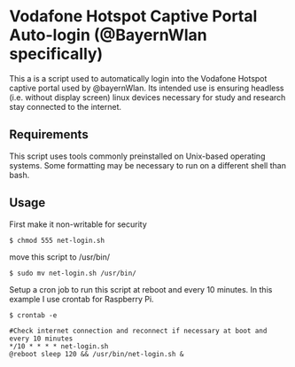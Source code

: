 # Vodafone Hotspot Captive Portal Auto-login (@BayernWlan specifically)

This a is a script used to automatically login into the Vodafone Hotspot captive portal used by @bayernWlan.
Its intended use is ensuring headless (i.e. without display screen) linux devices necessary for study and research stay connected to the internet.

## Requirements
This script uses tools commonly preinstalled on Unix-based operating systems. Some formatting may be necessary to run on a different shell than bash.

## Usage
First make it non-writable for security

`$ chmod 555 net-login.sh`

move this script to /usr/bin/

`$ sudo mv net-login.sh /usr/bin/`

Setup a cron job to run this script at reboot and every 10 minutes. In this example I use crontab for Raspberry Pi.

`$ crontab -e`
```
#Check internet connection and reconnect if necessary at boot and every 10 minutes
*/10 * * * * net-login.sh
@reboot sleep 120 && /usr/bin/net-login.sh &
```

